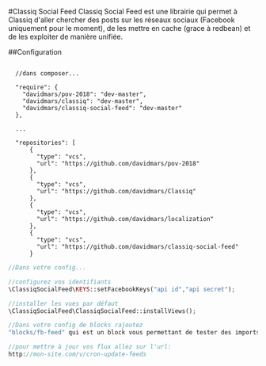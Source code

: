 #Classiq Social Feed
Classiq Social Feed est une librairie qui permet à Classiq d'aller chercher des posts 
sur les réseaux sociaux (Facebook uniquement pour le moment), de les mettre en cache (grace à redbean) 
et de les exploiter de manière unifiée.

##Configuration

```composer
  
  //dans composer...
  
  "require": {
    "davidmars/pov-2018": "dev-master",
    "davidmars/classiq": "dev-master",
    "davidmars/classiq-social-feed": "dev-master"
  },
  
  ...
  
  "repositories": [
      {
        "type": "vcs",
        "url": "https://github.com/davidmars/pov-2018"
      },
      {
        "type": "vcs",
        "url": "https://github.com/davidmars/Classiq"
      },
      {
        "type": "vcs",
        "url": "https://github.com/davidmars/localization"
      },
      {
        "type": "vcs",
        "url": "https://github.com/davidmars/classiq-social-feed"
      }
```

```php
//Dans votre config...

//configurez vos identifiants
\ClassiqSocialFeed\KEYS::setFacebookKeys("api id","api secret");

//installer les vues par défaut
\ClassiqSocialFeed\ClassiqSocialFeed::installViews();

```

```php
//Dans votre config de blocks rajoutez
"blocks/fb-feed" qui est un block vous permettant de tester des imports de page facebook
```

```php
//pour mettre à jour vos flux allez sur l'url:
http://mon-site.com/v/cron-update-feeds
```